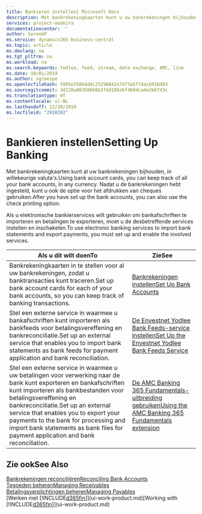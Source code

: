 ```yaml
---
title: Bankieren instellen| Microsoft Docs
description: Met bankrekeningkaarten kunt u uw bankrekeningen bijhouden en bankfeeds instellen, zoals Yodlee, om gegevens uit te wisselen.
services: project-madeira
documentationcenter: ''
author: SorenGP
ms.service: dynamics365-business-central
ms.topic: article
ms.devlang: na
ms.tgt_pltfrm: na
ms.workload: na
ms.search.keywords: Yodlee, feed, stream, data exchange, AMC, link
ms.date: 10/01/2019
ms.author: sgroespe
ms.openlocfilehash: 5995e550b4d4c25296842a7d73a5f74acb91bd83
ms.sourcegitcommit: 3d128a00358668b3fdd105ebf4604ca4e2b6743c
ms.translationtype: HT
ms.contentlocale: nl-NL
ms.lasthandoff: 12/20/2019
ms.locfileid: "2910392"
---
```

# <a name="setting-up-banking"></a><span data-ttu-id="bf108-103">Bankieren instellen</span><span class="sxs-lookup"><span data-stu-id="bf108-103">Setting Up Banking</span></span>
<span data-ttu-id="bf108-104">Met bankrekeningkaarten kunt al uw bankrekeningen bijhouden, in willekeurige valuta's.</span><span class="sxs-lookup"><span data-stu-id="bf108-104">Using bank account cards, you can keep track of all your bank accounts, in any currency.</span></span> <span data-ttu-id="bf108-105">Nadat u de bankrekeningen hebt ingesteld, kunt u ook de optie voor het afdrukken van cheques gebruiken.</span><span class="sxs-lookup"><span data-stu-id="bf108-105">After you have set up the bank accounts, you can also use the check printing option.</span></span>

<span data-ttu-id="bf108-106">Als u elektronische bankierservices wilt gebruiken om bankafschriften te importeren en betalingen te exporteren, moet u de desbetreffende services instellen en inschakelen.</span><span class="sxs-lookup"><span data-stu-id="bf108-106">To use electronic banking services to import bank statements and  export payments, you must set up and enable the involved services.</span></span>

| <span data-ttu-id="bf108-107">Als u dit wilt doen</span><span class="sxs-lookup"><span data-stu-id="bf108-107">To</span></span> | <span data-ttu-id="bf108-108">Zie</span><span class="sxs-lookup"><span data-stu-id="bf108-108">See</span></span> |
| --- | --- |
| <span data-ttu-id="bf108-109">Bankrekeningkaarten in te stellen voor al uw bankrekeningen, zodat u banktransacties kunt traceren.</span><span class="sxs-lookup"><span data-stu-id="bf108-109">Set up bank account cards for each of your bank accounts, so you can keep track of banking transactions.</span></span> |[<span data-ttu-id="bf108-110">Bankrekeningen instellen</span><span class="sxs-lookup"><span data-stu-id="bf108-110">Set Up Bank Accounts</span></span>](bank-how-setup-bank-accounts.md) |
| <span data-ttu-id="bf108-111">Stel een externe service in waarmee u bankafschriften kunt importeren als bankfeeds voor betalingsvereffening en bankreconciliatie.</span><span class="sxs-lookup"><span data-stu-id="bf108-111">Set up an external service that enables you to import bank statements as bank feeds for payment application and bank reconciliation.</span></span> |[<span data-ttu-id="bf108-112">De Envestnet Yodlee Bank Feeds-service instellen</span><span class="sxs-lookup"><span data-stu-id="bf108-112">Set Up the Envestnet Yodlee Bank Feeds Service</span></span>](bank-how-setup-bank-statement-service.md) |
| <span data-ttu-id="bf108-113">Stel een externe service in waarmee u uw betalingen voor verwerking naar de bank kunt exporteren en bankafschriften kunt importeren als bankbestanden voor betalingsvereffening en bankreconciliatie.</span><span class="sxs-lookup"><span data-stu-id="bf108-113">Set up an external service that enables you to export your payments to the bank for processing  and import bank statements as bank files for payment application and bank reconciliation.</span></span> |[<span data-ttu-id="bf108-114">De AMC Banking 365 Fundamentals-uitbreiding gebruiken</span><span class="sxs-lookup"><span data-stu-id="bf108-114">Using the AMC Banking 365 Fundamentals extension</span></span>](ui-extensions-amc-banking.md) |

## <a name="see-also"></a><span data-ttu-id="bf108-115">Zie ook</span><span class="sxs-lookup"><span data-stu-id="bf108-115">See Also</span></span>
[<span data-ttu-id="bf108-116">Bankrekeningen reconciliëren</span><span class="sxs-lookup"><span data-stu-id="bf108-116">Reconciling Bank Accounts</span></span>](bank-manage-bank-accounts.md)  
[<span data-ttu-id="bf108-117">Tegoeden beheren</span><span class="sxs-lookup"><span data-stu-id="bf108-117">Managing Receivables</span></span>](receivables-manage-receivables.md)  
[<span data-ttu-id="bf108-118">Betalingsverplichtingen beheren</span><span class="sxs-lookup"><span data-stu-id="bf108-118">Managing Payables</span></span>](payables-manage-payables.md)  
<span data-ttu-id="bf108-119">[Werken met [!INCLUDE[d365fin](includes/d365fin_md.md)]](ui-work-product.md)</span><span class="sxs-lookup"><span data-stu-id="bf108-119">[Working with [!INCLUDE[d365fin](includes/d365fin_md.md)]](ui-work-product.md)</span></span>
